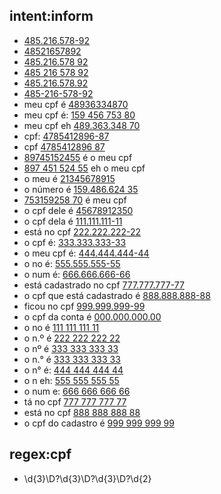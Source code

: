 ## intent:inform
- [485.216.578-92](cpf)
- [48521657892](cpf)
- [485.216.578 92](cpf)
- [485 216 578 92](cpf)
- [485.216.578.92](cpf)
- [485-216-578-92](cpf)
- meu cpf é [48936334870](cpf)
- meu cpf é: [159 456 753 80](cpf)
- meu cpf eh [489.363.348 70](cpf)
- cpf: [4785412896-87](cpf)
- cpf [4785412896 87](cpf)
- [89745152455](cpf) é o meu cpf
- [897 451 524 55](cpf) eh o meu cpf
- o meu é [21345678915](cpf)
- o número é [159.486.624 35](cpf)
- [753159258 70](cpf) é meu cpf
- o cpf dele é [45678912350](cpf)
- o cpf dela é [111.111.111-11](cpf)
- está no cpf [222.222.222-22](cpf)
- o cpf é: [333.333.333-33](cpf)
- o meu cpf é: [444.444.444-44](cpf)
- o no é: [555.555.555-55](cpf)
- o num é: [666.666.666-66](cpf)
- está cadastrado no cpf [777.777.777-77](cpf)
- o cpf que está cadastrado é [888.888.888-88](cpf)
- ficou no cpf [999.999.999-99](cpf)
- o cpf da conta é [000.000.000.00](cpf)
- o no é [111 111 111 11](cep)
- o n.º é [222 222 222 22](cep)
- o nº é [333 333 333 33](cep)
- o n.° é [333 333 333 33](cep)
- o n° é: [444 444 444 44](cep)
- o n eh: [555 555 555 55](cep)
- o num e: [666 666 666 66](cep)
- tá no cpf [777 777 777 77](cpf)
- está no cpf [888 888 888 88](cpf)
- o cpf do cadastro é [999 999 999 99](cpf)

## regex:cpf
- \d{3}\D?\d{3}\D?\d{3}\D?\d{2}